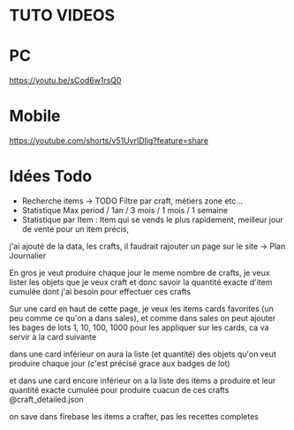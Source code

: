 # TUTO VIDEOS

# PC 
https://youtu.be/sCod6w1rsQ0

# Mobile
https://youtube.com/shorts/v51UyrIDlig?feature=share

# Idées Todo
- Recherche items -> TODO Filtre par craft, métiers zone etc...
- Statistique Max period / 1an / 3 mois / 1 mois / 1 semaine
- Statistique par Item : Item qui se vends le plus rapidement, meilleur jour de vente pour un item précis, 



j'ai ajouté de la data, les crafts, il faudrait rajouter un page sur le site -> Plan Journalier

En gros je veut produire chaque jour le meme nombre de crafts, je veux lister les objets que je veux craft et donc savoir la quantité exacte d'item cumulée dont j'ai besoin pour effectuer ces crafts

Sur une card en haut de cette page, je veux les items cards favorites (un peu comme ce qu'on a dans sales), et comme dans sales on peut ajouter les bages de lots 1, 10, 100, 1000 pour les appliquer sur les cards, ca va servir à la card suivante

dans une card inférieur on aura la liste (et quantité) des objets qu'on veut produire chaque jour (c'est précisé grace aux badges de lot)

et dans une card encore inférieur on a la liste des items a produire et leur quantité exacte cumulée pour produire cuacun de ces crafts @craft_detailed.json

on save dans firebase les items a crafter, pas les recettes completes